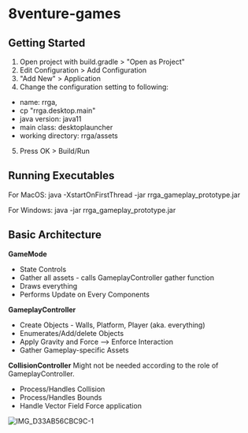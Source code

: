 # 8venture-games

## Getting Started
1. Open project with build.gradle > "Open as Project"
2. Edit Configuration > Add Configuration
3. "Add New" > Application
4. Change the configuration setting to following:
  - name: rrga, 
  - cp "rrga.desktop.main"
  - java version: java11
  - main class: desktoplauncher
  - working directory: rrga/assets
5. Press OK > Build/Run

## Running Executables
For MacOS:
java -XstartOnFirstThread -jar rrga_gameplay_prototype.jar

For Windows:
java -jar rrga_gameplay_prototype.jar

## Basic Architecture
**GameMode**
- State Controls
- Gather all assets - calls GameplayController gather function
- Draws everything
- Performs Update on Every Components

**GameplayController**
- Create Objects - Walls, Platform, Player (aka. everything)
- Enumerates/Add/delete Objects
- Apply Gravity and Force --> Enforce Interaction
- Gather Gameplay-specific Assets

**CollisionController**
Might not be needed according to the role of GameplayController.
- Process/Handles Collision 
- Process/Handles Bounds
- Handle Vector Field Force application

![IMG_D33AB56CBC9C-1](https://user-images.githubusercontent.com/57926472/222020256-adc39bd3-973e-4638-b9fb-5a046d6c2b9c.jpeg)

